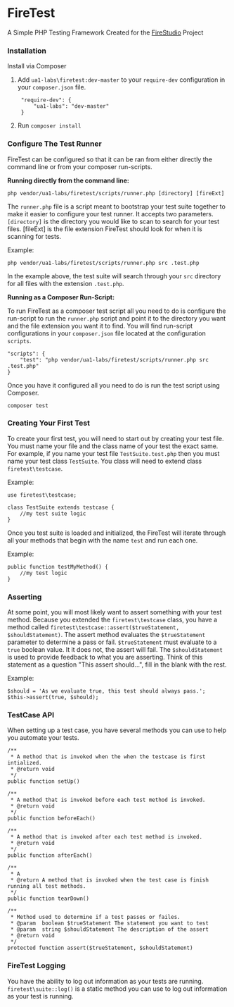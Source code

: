 # FireTest

A Simple PHP Testing Framework Created for the [FireStudio](https://github.com/ua1-labs/firestudio) Project

### Installation

Install via Composer

1. Add `ua1-labs\firetest:dev-master` to your `require-dev` configuration in your `composer.json` file.

        "require-dev": {
            "ua1-labs": "dev-master"
        }

2. Run `composer install`

### Configure The Test Runner

FireTest can be configured so that it can be ran from either directly the command line or from your composer run-scripts.

**Running directly from the command line:**

    php vendor/ua1-labs/firetest/scripts/runner.php [directory] [fireExt]

The `runner.php` file is a script meant to bootstrap your test suite together to make it easier to configure your test runner. It accepts two parameters. `[directory]` is the directory you would like to scan to search for your test files. [fileExt] is the file extension FireTest should look for when it is scanning for tests.

Example:

    php vendor/ua1-labs/firetest/scripts/runner.php src .test.php

In the example above, the test suite will search through your `src` directory for all files with the extension `.test.php`.

**Running as a Composer Run-Script:**

To run FireTest as a composer test script all you need to do is configure the run-script to run the `runner.php` script and point it to the directory you want and the file extension you want it to find. You will find run-script configurations in your `composer.json` file located at the configuration `scripts`.

    "scripts": {
        "test": "php vendor/ua1-labs/firetest/scripts/runner.php src .test.php"
    }

Once you have it configured all you need to do is run the test script using Composer.

    composer test

### Creating Your First Test

To create your first test, you will need to start out by creating your test file. You must name your file and the class name of your test the exact same. For example, if you name your test file `TestSuite.test.php` then you must name your test class `TestSuite`. You class will need to extend class `firetest\testcase`.

Example:

    use firetest\testcase;

    class TestSuite extends testcase {
        //my test suite logic
    }

Once you test suite is loaded and initialized, the FireTest will iterate through all your methods that begin with the name `test` and run each one.

Example:

    public function testMyMethod() {
        //my test logic
    }

### Asserting

At some point, you will most likely want to assert something with your test method. Because you extended the `firetest\testcase` class, you have a method called `firetest\testcase::assert($trueStatement, $shouldStatement)`. The assert method evaluates the `$trueStatement` parameter to determine a pass or fail. `$trueStatement` must evaluate to a `true` boolean value. It it does not, the assert will fail. The `$shouldStatement` is used to provide feedback to what you are asserting. Think of this statement as a question "This assert should...", fill in the blank with the rest.

Example:

    $should = 'As we evaluate true, this test should always pass.';
    $this->assert(true, $should);

### TestCase API

When setting up a test case, you have several methods you can use to help you automate your tests.

    /**
     * A method that is invoked when the when the testcase is first intialized.
     * @return void
     */
    public function setUp()

    /**
     * A method that is invoked before each test method is invoked.
     * @return void
     */
    public function beforeEach()

    /**
     * A method that is invoked after each test method is invoked.
     * @return void
     */
    public function afterEach()

    /**
     * A
     * @return A method that is invoked when the test case is finish running all test methods.
     */
    public function tearDown()

    /**
     * Method used to determine if a test passes or failes.
     * @param  boolean $trueStatement The statement you want to test
     * @param  string $shouldStatement The description of the assert
     * @return void
     */
    protected function assert($trueStatement, $shouldStatement)

### FireTest Logging

You have the ability to log out information as your tests are running. `firetest\suite::log()` is a static method you can use to log out information as your test is running.
